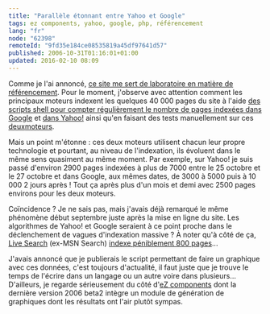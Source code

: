 ```yaml
---
title: "Parallèle étonnant entre Yahoo et Google"
tags: ez components, yahoo, google, php, référencement
lang: "fr"
node: "62398"
remoteId: "9fd35e184ce08535819a45df97641d57"
published: 2006-10-31T01:16:01+01:00
updated: 2016-02-10 08:09
---
```

 
Comme je l'ai annoncé, [ce site me sert de laboratoire en matière de
référencement](/post/ouverture). Pour le moment, j'observe avec attention
comment les principaux moteurs indexent les quelques 40 000 pages du site à
l'aide [des scripts shell pour compter régulièrement le nombre de pages indexées
dans
Google](/post/un-script-shell-pour-compter-le-nombre-de-pages-indexees-dans-google)
et [dans
Yahoo!](/post/un-script-shell-pour-compter-le-nombre-de-pages-indexees-dans-yahoo)
ainsi qu'en faisant des tests manuellement sur ces
[deux](http://www.google.fr/search?hl=fr&amp;q=site:pwet.fr&amp;btnG=Recherche+Google&amp;met)[moteurs](http://fr.search.yahoo.com/search?p=site:pwet.fr&amp;ei=UTF-8).

Mais un point m'étonne : ces deux moteurs utilisent chacun leur propre
technologie et pourtant, au niveau de l'indexation, ils évoluent dans le même
sens quasiment au même moment. Par exemple, sur Yahoo! je suis passé d'environ
2900 pages indexées à plus de 7000 entre le 25 octobre et le 27 octobre et dans
Google, aux mêmes dates, de 3000 à 5000 puis à 10 000 2 jours après&nbsp;! Tout ça
après plus d'un mois et demi avec 2500 pages environs pour les deux moteurs.
 
Coïncidence&nbsp;? Je ne sais pas, mais j'avais déjà remarqué le même phénomène
début septembre juste après la mise en ligne du site. Les algorithmes de Yahoo!
et Google seraient à ce point proche dans le déclenchement de vagues
d'indexation massive&nbsp;? À noter qu'à côté de ça, [Live
Search](http://search.live.com/) (ex-MSN Search)
[indexe péniblement 800
pages](http://search.msn.fr/results.aspx?q=site:pwet.fr)...

J'avais annoncé que je publierais le script permettant de faire un graphique
avec ces données, c'est toujours d'actualité, il faut juste que je trouve le
temps de l'écrire dans un langage ou un autre voire dans plusieurs...
D'ailleurs, je regarde sérieusement du côté d'[eZ
components](http://zetacomponents.org) dont la dernière version
2006 beta2 intègre un module
de génération de graphiques dont les résultats ont l'air plutôt
sympas.

